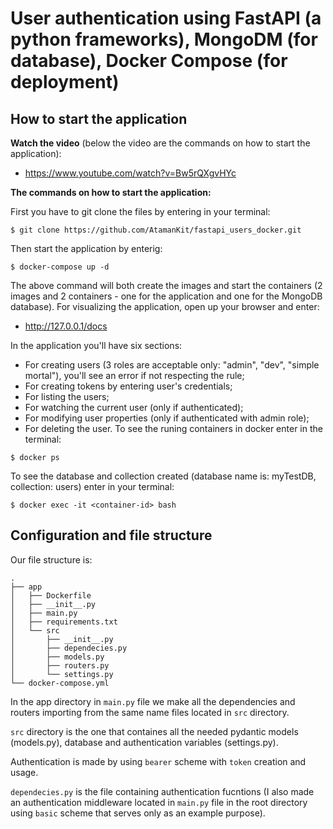 # User authentication using FastAPI (a python frameworks), MongoDM (for database), Docker Compose (for deployment)
## How to start the application
**Watch the video** (below the video are the commands on how to start the application):
* https://www.youtube.com/watch?v=Bw5rQXgvHYc

**The commands on how to start the application:**

First you have to git clone the files by entering in your terminal:
```
$ git clone https://github.com/AtamanKit/fastapi_users_docker.git
```  
Then start the application by enterig:
```
$ docker-compose up -d
```
The above command will both create the images and start the containers (2 images and 2 containers - one for the application and one for the MongoDB database).
For visualizing the application, open up your browser and enter:

* http://127.0.0.1/docs

In the application you'll have six sections:
* For creating users (3 roles are acceptable only: "admin", "dev", "simple mortal"), you'll see an error if not respecting the rule;
* For creating tokens by entering user's credentials;
* For listing the users;
* For watching the current user (only if authenticated);
* For modifying user properties (only if authenticated with admin role);
* For deleting the user.
To see the runing containers in docker enter in the terminal:
```
$ docker ps
```
To see the database and collection created (database name is: myTestDB, collection: users) enter in your terminal:
```
$ docker exec -it <container-id> bash
```

## Configuration and file structure
Our file structure is:
```
.
├── app
│   ├── Dockerfile
│   ├── __init__.py
│   ├── main.py
│   ├── requirements.txt
│   └── src
│       ├── __init__.py
│       ├── dependecies.py
│       ├── models.py
│       ├── routers.py
│       └── settings.py
└── docker-compose.yml
```
In the app directory in ```main.py``` file we make all the dependencies and routers importing from the same name files located in ```src``` directory.

```src``` directory is the one that containes all the needed pydantic models (models.py), database and authentication variables (settings.py). 

Authentication is made by using ```bearer``` scheme with ```token``` creation and usage.

```dependecies.py``` is the file containing authentication fucntions (I also made an authentication middleware located in ```main.py``` file in the root directory using ```basic``` scheme that serves only as an example purpose).
